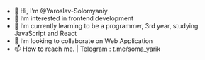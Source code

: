 - 👋 Hi, I’m @Yaroslav-Solomyaniy
- 👀 I’m interested in frontend development
- 🌱 I’m currently learning to be a programmer, 3rd year, studying JavaScript and React
- 💞️ I’m looking to collaborate on Web Application
- 📫 How to reach me. | Telegram : t.me/soma_yarik
